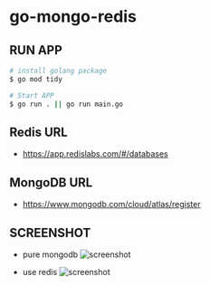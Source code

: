 # go-mongo-redis

## RUN APP

```bash
# install golang package
$ go mod tidy

# Start APP
$ go run . || go run main.go

```

## Redis URL

- https://app.redislabs.com/#/databases

## MongoDB URL

- https://www.mongodb.com/cloud/atlas/register

## SCREENSHOT

- pure mongodb
  ![screenshot](https://cdn.discordapp.com/attachments/585069524445822986/1216719695126990910/image.png?ex=66016984&is=65eef484&hm=9a7e174464a9edce97113a4af7123224bd995623af3f97242b4dac755dc443e2&)

- use redis
  ![screenshot](https://cdn.discordapp.com/attachments/585069524445822986/1216720056130732052/image.png?ex=660169da&is=65eef4da&hm=dfc2c2d69600fc495a848844e556ae51a0622e11888f1d21aafec3b7aeabc854&)
